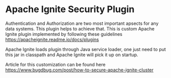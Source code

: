 # Apache Ignite Security Plugin
Authentication and Authorization are two most important apsects for any data systems. This plugin helps to achieve that. 
This is custom Apache Ignite plugin implemented by following these guidelines https://apacheignite.readme.io/docs/plugins

Apache Ignite loads plugin through Java service loader, one just need to put this jar in classpath and Apache Ignite will pick it up on startup.

Article for this customization can be found here https://www.bugdbug.com/post/how-to-secure-apache-ignite-cluster
